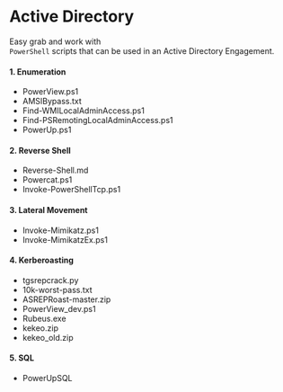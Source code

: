 # Active Directory
Easy grab and work with </br>
`PowerShell` scripts that can be used in an Active Directory Engagement.

#### 1. Enumeration
- PowerView.ps1
- AMSIBypass.txt
- Find-WMILocalAdminAccess.ps1
- Find-PSRemotingLocalAdminAccess.ps1
- PowerUp.ps1
#### 2. Reverse Shell
- Reverse-Shell.md
- Powercat.ps1
- Invoke-PowerShellTcp.ps1
#### 3. Lateral Movement
- Invoke-Mimikatz.ps1
- Invoke-MimikatzEx.ps1
#### 4. Kerberoasting
- tgsrepcrack.py
- 10k-worst-pass.txt
- ASREPRoast-master.zip
- PowerView_dev.ps1
- Rubeus.exe
- kekeo.zip
- kekeo_old.zip
#### 5. SQL
- PowerUpSQL


